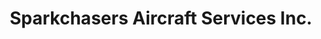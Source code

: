 ---
title: "Sparkchasers Aircraft Services Inc."
url: /smithfield/sparkchasers-aircraft-services-inc/
shop: Dorfladen
---